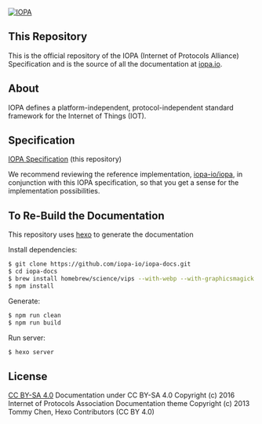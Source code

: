 [![IOPA](http://iopa.io/iopa.png)](http://iopa.io)

## This Repository

This is the official repository of the IOPA (Internet of Protocols Alliance) Specification and is the 
source of all the documentation at [iopa.io](http://iopa.io).

## About

IOPA defines a platform-independent, protocol-independent standard framework for the Internet of Things (IOT).  

## Specification
[IOPA Specification](./docs/Specification.md)  (this repository)

We recommend reviewing the reference implementation, [iopa-io/iopa](http://github.com/iopa-io/iopa), in conjunction with this IOPA specification, so that you get a sense for the implementation possibilities.

## To Re-Build the Documentation

This repository uses [hexo](http://hexo.io) to generate the documentation

Install dependencies:

``` bash
$ git clone https://github.com/iopa-io/iopa-docs.git
$ cd iopa-docs
$ brew install homebrew/science/vips --with-webp --with-graphicsmagick
$ npm install
```

Generate:

``` bash
$ npm run clean
$ npm run build
```

Run server:

``` bash
$ hexo server
```

## License

[CC BY-SA 4.0](https://creativecommons.org/licenses/by-sa/4.0/)
Documentation under CC BY-SA 4.0 Copyright (c) 2016 Internet of Protocols Association
Documentation theme Copyright (c) 2013 Tommy Chen, Hexo Contributors (CC BY 4.0)